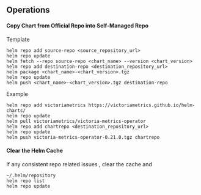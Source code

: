 ## Operations
#### Copy Chart from Official Repo into Self-Managed Repo
Template
```
helm repo add source-repo <source_repository_url>
helm repo update
helm fetch --repo source-repo <chart_name> --version <chart_version>
helm repo add destination-repo <destination_repository_url>
helm package <chart_name>-<chart_version>.tgz
helm repo update
helm push <chart_name>-<chart_version>.tgz destination-repo
```
Example
```shell
helm repo add victoriametrics https://victoriametrics.github.io/helm-charts/
helm repo update
helm pull victoriametrics/victoria-metrics-operator
helm repo add chartrepo <destination_repository_url>
helm repo update
helm push victoria-metrics-operator-0.21.0.tgz chartrepo
```
#### Clear the Helm Cache 
If any consistent repo related issues , clear the cache and
```shell
~/.helm/repository
helm repo list 
helm repo update
```